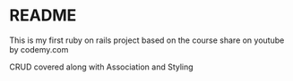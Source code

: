 # README

This is my first ruby on rails project based on the course share on youtube by codemy.com

CRUD covered along with Association and Styling
